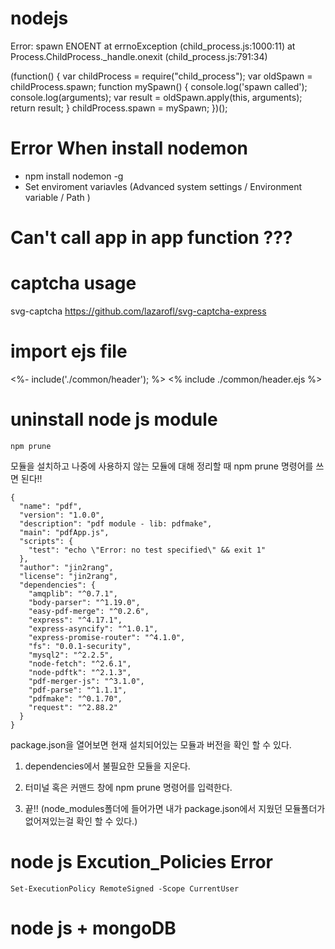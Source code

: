 # nodejs

Error: spawn ENOENT
    at errnoException (child_process.js:1000:11)
    at Process.ChildProcess._handle.onexit (child_process.js:791:34)


(function() {
    var childProcess = require("child_process");
    var oldSpawn = childProcess.spawn;
    function mySpawn() {
        console.log('spawn called');
        console.log(arguments);
        var result = oldSpawn.apply(this, arguments);
        return result;
    }
    childProcess.spawn = mySpawn;
})();


# Error When install nodemon

- npm install nodemon -g
- Set enviroment variavles (Advanced system settings / Environment variable / Path )


# Can't call app in app function ???

# captcha usage
svg-captcha 
https://github.com/lazarofl/svg-captcha-express

# import ejs file
<%- include('./common/header'); %>
<% include ./common/header.ejs %>

# uninstall node js module
```
npm prune
```
모듈을 설치하고 나중에 사용하지 않는 모듈에 대해 정리할 때 npm prune 명령어를 쓰면 된다!!

 
```
{
  "name": "pdf",
  "version": "1.0.0",
  "description": "pdf module - lib: pdfmake",
  "main": "pdfApp.js",
  "scripts": {
    "test": "echo \"Error: no test specified\" && exit 1"
  },
  "author": "jin2rang",
  "license": "jin2rang",
  "dependencies": {
    "amqplib": "^0.7.1",
    "body-parser": "^1.19.0",
    "easy-pdf-merge": "^0.2.6",
    "express": "^4.17.1",
    "express-asyncify": "^1.0.1",
    "express-promise-router": "^4.1.0",
    "fs": "0.0.1-security",
    "mysql2": "^2.2.5",
    "node-fetch": "^2.6.1",
    "node-pdftk": "^2.1.3",
    "pdf-merger-js": "^3.1.0",
    "pdf-parse": "^1.1.1",
    "pdfmake": "^0.1.70",
    "request": "^2.88.2"
  }
}
```

package.json을 열어보면 현재 설치되어있는 모듈과 버전을 확인 할 수 있다.

1. dependencies에서 불필요한 모듈을 지운다.

2. 터미널 혹은 커맨드 창에 npm prune 명령어를 입력한다.

3. 끝!!
(node_modules폴더에 들어가면 내가 package.json에서 지웠던 모듈폴더가 없어져있는걸 확인 할 수 있다.)

# node js Excution_Policies Error
```
Set-ExecutionPolicy RemoteSigned -Scope CurrentUser
```

# node js + mongoDB

